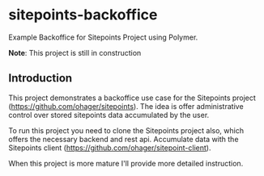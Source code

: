 # sitepoints-backoffice
Example Backoffice for Sitepoints Project using Polymer.

__Note__: This project is still in construction

## Introduction

This project demonstrates a backoffice use case for the Sitepoints project (https://github.com/ohager/sitepoints).
The idea is offer administrative control over stored sitepoints data accumulated by the user.

To run this project you need to clone the Sitepoints project also, which offers the necessary backend and rest api.
Accumulate data with the Sitepoints client (https://github.com/ohager/sitepoint-client).

When this project is more mature I'll provide more detailed instruction.


